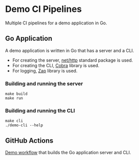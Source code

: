 # Demo CI Pipelines
Multiple CI pipelines for a demo application in Go.

## Go Application
A demo application is written in Go that has a server and a CLI.
- For creating the server, [net/http](https://golang.org/pkg/net/http) standard package is used.
- For creating the CLI, [Cobra](https://github.com/spf13/cobra) library is used.
- For logging, [Zap](https://github.com/uber-go/zap) library is used.

### Building and running the server
```
make build
make run
```

### Building and running the CLI
```
make cli
./demo-cli --help
```

## GitHub Actions
[Demo workflow](./github/workflows/github-actions-demo.yaml) that builds the Go application server and CLI.
